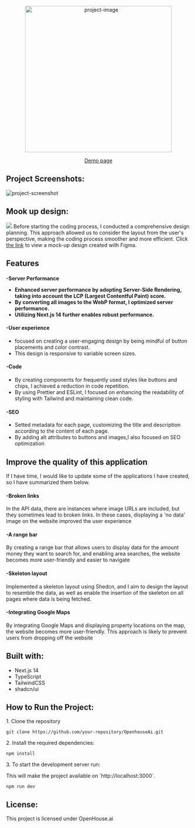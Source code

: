 <p align="center"><img src="https://ik.imagekit.io/atcan/logo.png?updatedAt=1703341259697" alt="project-image" width="400"></p>

<p align="center"><a href="https://openhouse-ai.vercel.app/">Demo page</a></p>

<h2>Project Screenshots:</h2>
<img src="https://ik.imagekit.io/atcan/Group%2030.png?updatedAt=1703341638927" alt="project-screenshot" />

<h2>Mook up design:</h2>
<img src="https://ik.imagekit.io/atcan/Screenshot%202023-12-23%20at%207.17.45%20AM.png?updatedAt=1703344748091" />
Before starting the coding process, I conducted a comprehensive design planning. This approach allowed us to consider the layout from the user's perspective, making the coding process smoother and more efficient.
Click <a href="https://www.figma.com/file/ZvYeBhjSKfQpsPuiwOs90f/Untitled?type=design&node-id=0%3A1&mode=design&t=3ulXoOYxRMrOX1hg-1" alt="figma-link" >the link</a> to view a mock-up design created with Figma.
  
<h2>Features</h2>
<h4>-Server Performance</p>
<ul>
<li>Enhanced server performance by adopting Server-Side Rendering, taking into account the LCP (Largest Contentful Paint) score.</li>
<li>By converting all images to the WebP format, I optimized server performance.</li>
<li>Utilizing Next.js 14 further enables robust performance.</li>
</ul>

<h4>-User experience</h4>
<ul>
<li>focused on creating a user-engaging design by being mindful of button placements and color contrast.</li>
<li>This design is responsive to variable screen sizes.</li>
</ul>

<h4>-Code</h4>
<ul>
<li>By creating components for frequently used styles like buttons and chips, I achieved a reduction in code repetition.</li>
<li>By using Prettier and ESLint, I focused on enhancing the readability of styling with Tailwind and maintaining clean code.</li>
</ul>

<h4>-SEO</h4>
<ul>
<li>Setted metadata for each page, customizing the title and description according to the content of each page. </li>
<li>By adding alt attributes to buttons and images,I also focused on SEO optimization</li>
</ul>

<h2>Improve the quality of this application</h2>
If I have time, I would like to update some of the applications I have created, so I have summarized them below.
<h4>-Broken links</h4>
<p>In the API data, there are instances where image URLs are included, but they sometimes lead to broken links. In these cases, displaying a 'no data' image on the website improved the user experience</p>

<h4>-A range bar</h4>
<p>By creating a range bar that allows users to display data for the amount money they want to search for, and enabling area searches, the website becomes more user-friendly and easier to navigate</p>

<h4>-Skeloton layout</h4>
<p>Implemented a skeleton layout using Shedcn, and I aim to design the layout to resemble the data, as well as enable the insertion of the skeleton on all pages where data is being fetched.</p>

<h4>-Integrating Google Maps</h4>
<p>By integrating Google Maps and displaying property locations on the map, the website becomes more user-friendly. This approach is likely to prevent users from dropping off the website</p>


<h2>Built with:</h2>
<ul>
<li>Next.js 14</li>
<li>TypeScript</li>
<li>TailwindCSS</li>
<li>shadcn/ui</li>
</ul>


<h2>How to Run the Project:</h2>

<p>1. Clone the repository</p>

```
git clone https://github.com/your-repository/OpenhouseAi.git
```

<p>2. Install the required dependencies:</p>

```
npm install
```

<p>3. To start the development server run:</p>
<p>This will make the project available on `http://localhost:3000`.</p>

```
npm run dev
```

<h2>License:</h2>

This project is licensed under OpenHouse.ai
